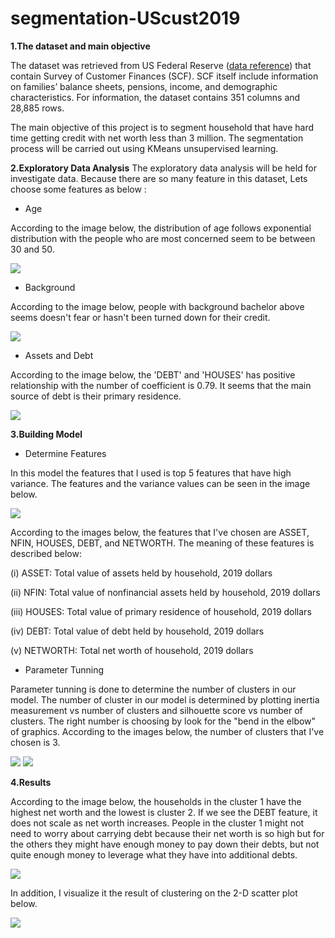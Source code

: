 # segmentation-UScust2019

**1.The dataset and main objective**

The dataset was retrieved from US Federal Reserve ([data reference](https://www.federalreserve.gov/econres/scfindex.htm)) that contain Survey of Customer Finances (SCF). SCF itself include information on families’ balance sheets, pensions, income, and demographic characteristics. For information, the dataset contains 351 columns and 28,885 rows.

The main objective of this project is to segment household that have hard time getting credit with net worth less than 3 million. The segmentation process will be carried out using KMeans unsupervised learning.

**2.Exploratory Data Analysis**
The exploratory data analysis will be held for investigate data. Because there are so many feature in this dataset, Lets choose some features as below :
- Age

According to the image below, the distribution of age follows exponential distribution with the people who are most concerned seem to be between 30 and 50. 

<img src='https://raw.githubusercontent.com/bahategar/segmentation-UScust2019/main/images/Screenshot%202022-09-28%20190743.png'>

- Background

According to the image below, people with background bachelor above seems doesn't fear or hasn't been turned down for their credit. 

<img src='https://raw.githubusercontent.com/bahategar/segmentation-UScust2019/main/images/Screenshot%202022-09-28%20191818.png'>

- Assets and Debt

According to the image below, the 'DEBT' and 'HOUSES' has positive relationship with the number of coefficient is 0.79. It seems that the main source of debt is their primary residence.

<img src='https://raw.githubusercontent.com/bahategar/segmentation-UScust2019/main/images/Screenshot%202022-09-28%20191833.png'>

**3.Building Model**

- Determine Features

In this model the features that I used is top 5 features that have high variance. The features and the variance values can be seen in the image below.

<img src='https://raw.githubusercontent.com/bahategar/segmentation-UScust2019/main/images/Screenshot%202022-09-28%20191908.png'>

According to the images below, the features that I've chosen are ASSET, NFIN, HOUSES, DEBT, and NETWORTH. The meaning of these features is described below:

 (i) ASSET: Total value of assets held by household, 2019 dollars
 
 (ii) NFIN:	Total value of nonfinancial assets held by household, 2019 dollars
 
 (iii) HOUSES: Total value of primary residence of household, 2019 dollars
 
 (iv) DEBT:	Total value of debt held by household, 2019 dollars
 
 (v) NETWORTH: Total net worth of household, 2019 dollars
- Parameter Tunning

Parameter tunning is done to determine the number of clusters in our model. The number of cluster in our model is determined by plotting inertia measurement vs number of clusters and silhouette score vs number of clusters. The right number is choosing by look for the "bend in the elbow" of graphics. According to the images below, the number of clusters that I've chosen is 3.

<img src='https://raw.githubusercontent.com/bahategar/segmentation-UScust2019/main/images/Screenshot%202022-09-28%20191929.png'>

<img src='https://raw.githubusercontent.com/bahategar/segmentation-UScust2019/main/images/Screenshot%202022-09-28%20191945.png'>

**4.Results**

According to the image below, the households in the cluster 1 have the highest net worth and the lowest is cluster 2. If we see the DEBT feature, it does not scale as net worth increases. People in the cluster 1 might not need to worry about carrying debt because their net worth is so high but for the others they might have enough money to pay down their debts, but not quite enough money to leverage what they have into additional debts.

<img src='https://raw.githubusercontent.com/bahategar/segmentation-UScust2019/main/images/Screenshot%202022-09-28%20192001.png'>

In addition, I visualize it the result of clustering on the 2-D scatter plot below.

<img src='https://raw.githubusercontent.com/bahategar/segmentation-UScust2019/main/images/Screenshot%202022-09-28%20192022.png'>
